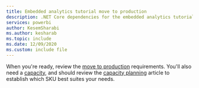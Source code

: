 ```yaml
---
title: Embedded analytics tutorial move to production
description: .NET Core dependencies for the embedded analytics tutorials.
services: powerbi
author: KesemSharabi
ms.author: kesharab
ms.topic: include
ms.date: 12/09/2020
ms.custom: include file
---
```


When you're ready, review the [move to production](../developer/embedded/move-to-production.md) requirements. You'll also need a [capacity](../developer/embedded/embedded-capacity.md), and should review the [capacity planning](../developer/embedded/embedded-capacity-planning.md) article to establish which SKU best suites your needs.
